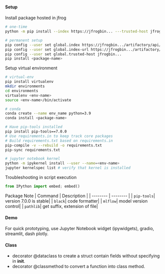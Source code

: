 #### Setup


Install package hosted in jfrog
```bash
# one-time
python -m pip install --index https://jfrogbin... ---trusted-host jfrogbin... <package-name>

# permanent setup
pip config --user set global.index https://jfrogbin.../artifactory/api/pypi/pypi-all
pip config --user set global.index-url https://jfrogbin.../artifactory/api/pypi/pypi-all/simple
pip config --user set global.trusted-host jfrogbin...
pip install <package-name>
```

Setup virtual environment
```bash
# virtual-env
pip install virtualenv
mkdir environments
cd environments
virtualenv <env-name>
source <env-name>/bin/activate

# conda
conda create --name env_name python=3.9
conda install <package-name>

# Have pip-tools installed
pip install pip-tools==7.0.0
# Use requirements.in to keep track core packages
# Build requirements.txt based on requirements.in
pip-compile -v --rebuild -o requirements.txt
pip-sync requirements.txt

# jupyter notebook kernel
python -m ipykernel install --user --name=<env-name> 
jupyter kernelspec list # verify that kernel is installed
```

Troubleshooting in script execution
```python
from IPython import embed; embed()
```

Package Note
| Command | Description |
| -------- | -------- |
| `pip-tools`| version 7.0.0 is stable|
| `black`| code formatter|
| `mlflow`| model version control|
| `pathlib`| get suffix, extension of file|

#### Demo

For quick prototyping, use Jupyter Notebook widget (ipywidgets), gradio, streamlit, dash plotly.


#### Class

- decorator @dataclass to create a struct contain fields without specifying in __init__.
- decorator @classmethod to convert a function into class method.